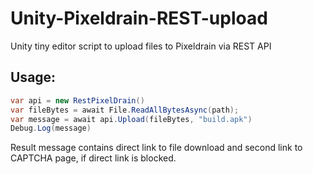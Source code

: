 # Unity-Pixeldrain-REST-upload
Unity tiny editor script to upload files to Pixeldrain via REST API

## Usage:
```cs
var api = new RestPixelDrain()
var fileBytes = await File.ReadAllBytesAsync(path);
var message = await api.Upload(fileBytes, "build.apk")
Debug.Log(message)
```
Result message contains direct link to file download and second link to CAPTCHA page, if direct link is blocked.
